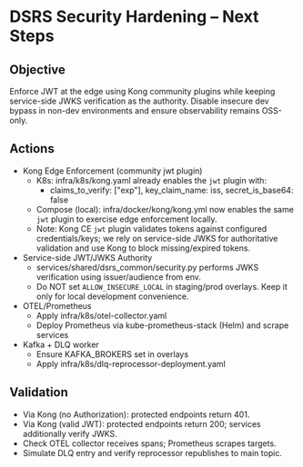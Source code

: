 # DSRS Security Hardening – Next Steps

## Objective
Enforce JWT at the edge using Kong community plugins while keeping service-side JWKS verification as the authority. Disable insecure dev bypass in non-dev environments and ensure observability remains OSS-only.

## Actions
- Kong Edge Enforcement (community jwt plugin)
  - K8s: infra/k8s/kong.yaml already enables the `jwt` plugin with:
    - claims_to_verify: ["exp"], key_claim_name: iss, secret_is_base64: false
  - Compose (local): infra/docker/kong/kong.yml now enables the same `jwt` plugin to exercise edge enforcement locally.
  - Note: Kong CE `jwt` plugin validates tokens against configured credentials/keys; we rely on service-side JWKS for authoritative validation and use Kong to block missing/expired tokens.
- Service-side JWT/JWKS Authority
  - services/shared/dsrs_common/security.py performs JWKS verification using issuer/audience from env.
  - Do NOT set `ALLOW_INSECURE_LOCAL` in staging/prod overlays. Keep it only for local development convenience.
- OTEL/Prometheus
  - Apply infra/k8s/otel-collector.yaml
  - Deploy Prometheus via kube-prometheus-stack (Helm) and scrape services
- Kafka + DLQ worker
  - Ensure KAFKA_BROKERS set in overlays
  - Apply infra/k8s/dlq-reprocessor-deployment.yaml

## Validation
- Via Kong (no Authorization): protected endpoints return 401.
- Via Kong (valid JWT): protected endpoints return 200; services additionally verify JWKS.
- Check OTEL collector receives spans; Prometheus scrapes targets.
- Simulate DLQ entry and verify reprocessor republishes to main topic.

